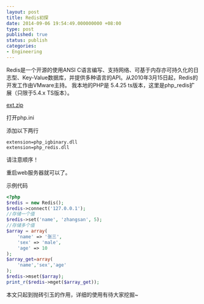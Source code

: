 ```yaml
---
layout: post
title: Redis初探
date: 2014-09-06 19:54:49.000000000 +08:00
type: post
published: true
status: publish
categories:
- Engineering
---
```

Redis是一个开源的使用ANSI C语言编写、支持网络、可基于内存亦可持久化的日志型、Key-Value数据库，并提供多种语言的API。从2010年3月15日起，Redis的开发工作由VMware主持。
我本地的PHP是 5.4.25 ts版本，这里是php_redis扩展（只限于5.4.x TS版本）。

[ext.zip](https://og5r5kasb.qnssl.com/ext.zip)

打开php.ini

添加以下两行

```
extension=php_igbinary.dll
extension=php_redis.dll
```

请注意顺序！

重启web服务器就可以了。

示例代码
```php
<?php
$redis = new Redis();
$redis->connect('127.0.0.1');
//存储一个值
$redis->set('name', 'zhangsan', 5);
//存储多个值
$array = array(
    'name' => '张三',
    'sex' => 'male',
    'age' => 10
);
$array_get=array(
    'name','sex','age'
);
$redis->mset($array);
print_r($redis->mget($array_get));
```

本文只起到抛砖引玉的作用，详细的使用有待大家挖掘~